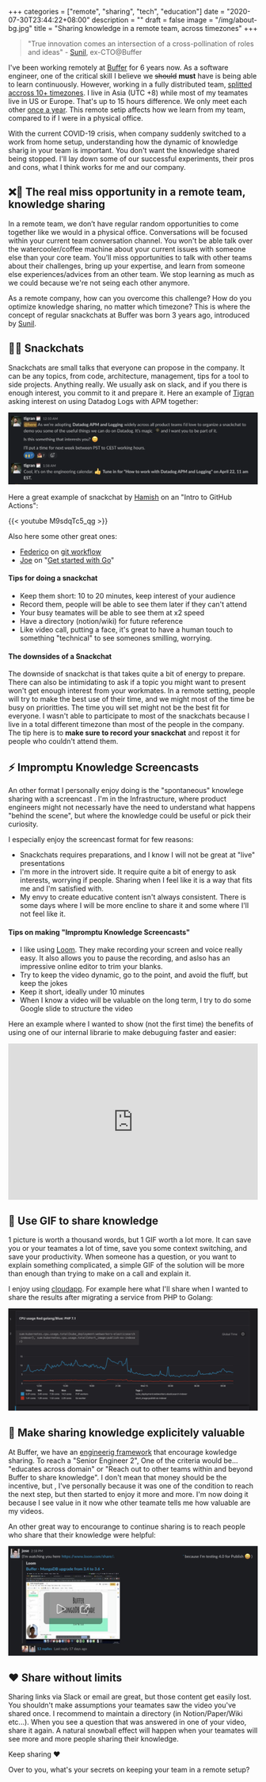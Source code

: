 +++
categories = ["remote", "sharing", "tech", "education"]
date = "2020-07-30T23:44:22+08:00"
description = ""
draft = false
image = "/img/about-bg.jpg"
title = "Sharing knowledge in a remote team, across timezones"
+++


> "True innovation comes an intersection of a cross-pollination of roles and ideas" - [Sunil](https://twitter.com/sunils34/), ex-CTO@Buffer


I've been working remotely at [Buffer](https://buffer.com) for 6 years now. As a software engineer, one of the critical skill I believe we ~~should~~ **must** have is being able to learn continuously. However, working in a fully distributed team, [splitted accross 10+ timezones](https://timezone.io/team/buffer). I live in Asia (UTC +8) while most of my teamates live in US or Europe. That's up to 15 hours difference. We only meet each other [once a year](https://joel.is/the-power-of-company-retreats/). This remote setip affects how we learn from my team, compared to if I were in a physical office. 

With the current COVID-19 crisis, when company suddenly switched to a work from home setup, understanding how the dynamic of knowledge sharig in your team is important. You don't want the knowledge shared being stopped. I'll lay down some of our successful experiments, their pros and cons, what I think works for me and our company.

## ❌🧠 The real miss opportunity in a remote team, knowledge sharing
In a remote team, we don’t have regular random opportunities to come together like we would in a physical office. Conversations will be focused within your current team conversation channel. You won't be able talk over the watercooler/coffee machine about your current issues with someone else than your core team. You'll miss opportunities to talk with other teams about their challenges, bring up your expertise, and learn from someone else experiences/advices from an other team. We stop learning as much as we could because we're not seing each other anymore. 

As a remote company, how can you overcome this challenge? How do you optimize knowledge sharing, no matter which timezone?
This is where the concept of regular snackchats at Buffer was born 3 years ago, introduced by [Sunil](https://twitter.com/sunils34/).


## 🍴💬 Snackchats
Snackchats are small talks that everyone can propose in the company. It can be any topics, from code, architecture, management, tips for a tool to side projects.  Anything really. We usually ask on slack, and if you  there is enough interest, you commit to it and prepare it. 
Here an example of [Tigran](https://tik.dev) asking interest on using Datadog Logs with APM together: 

![Snackchat Tigran asks interest](/img/snackchat-tigran-asks.png)

Here a great example of snackchat by [Hamish](https://hami.sh) on an "Intro to GitHub Actions":

{{< youtube M9sdqTc5_qg >}}

Also here some other great ones: 
- [Federico](https://twitter.com/federicoweber) on [git workflow](https://overflow.buffer.com/2018/06/08/snackchat-may-31-product-oriented-git-workflow/) 
- [Joe](https://joebirch.co) on "[Get started with Go](https://www.youtube.com/watch?v=j7OCVQD97WE)"

#### Tips for doing a snackchat
- Keep them short: 10 to 20 minutes, keep interest of your audience
- Record them, people will be able to see them later if they can't attend
- Your busy teamates will be able to see them at x2 speed
- Have a directory (notion/wiki) for future reference
- Like video call, putting a face, it's great to have a human touch to something "technical" to see someones smilling, worrying. 

#### The downsides of a Snackchat
The downside of snackchat is that takes quite a bit of energy to prepare. There can also be intimidating to ask if a topic you might want to present won't get enough interest from your workmates.
In a remote setting, people will try to make the best use of their time, and we might most of the time be busy on prioritties. The time you will set might not be the best fit for everyone. I wasn't able to participate to most of the snackchats because I live in a total different timezone than most of the people in the company. The tip here is to **make sure to record your snackchat** and repost it for people who couldn't attend them.

## ⚡️ Impromptu Knowledge Screencasts
An other format I personally enjoy doing is the "spontaneous" knowlege sharing with a screencast . I'm in the Infrastructure, where product engineers might not necessarly have the need to understand what happens "behind the scene", but where the knowledge could be useful or pick their curiosity.

I especially enjoy the screencast format for few reasons: 

- Snackchats requires preparations, and I know I will not be great at "live" presentations
- I'm more in the introvert side.  It require quite a bit of energy to ask interests, worrying if people. Sharing when I feel like it is a way that fits me and I'm satisfied with.
- My envy to create educative content isn't always consistent. There is some days where I will be more encline to share it and some where I'll not feel like it.

#### Tips on making "Impromptu Knowledge Screencasts" 
- I like using [Loom](https://www.loom.com). They make recording your screen and voice really easy. It also allows you to pause the recording, and aslso has an impressive online editor to trim your blanks.
- Try to keep the video dynamic, go to the point, and avoid the fluff, but keep the jokes
- Keep it short, ideally under 10 minutes
- When I know a video will be valuable on the long term, I try to do some Google slide to structure the video

Here an example where I wanted to show (not the first time) the benefits of using one of our internal librarie to make debuguing faster and easier: 
<div style="position: relative; padding-bottom: 62.5%; height: 0;"><iframe src="https://www.loom.com/embed/4a8605bdc5674ad3a551a37bfac09f3a" frameborder="0" webkitallowfullscreen mozallowfullscreen allowfullscreen style="position: absolute; top: 0; left: 0; width: 100%; height: 100%;"></iframe></div>

## 📼 Use GIF to share knowledge
1 picture is worth a thousand words, but 1 GIF worth a lot more. It can save you or your teamates a lot of time, save you some context switching, and save your productivity. When someone has a question, or you want to explain something complicated, a simple GIF of the solution will be more than enough than trying to make on a call and explain it.

I enjoy using [cloudapp](https://www.getcloudapp.com/). For example here what I'll share when I wanted to share the results after migrating a service from PHP to Golang:

![PHP vs Golang CPU usage](/img/go-vs-php-cpu.gif) 

## 🥇 Make sharing knowledge explicitely valuable
At Buffer, we have an [engineerig framework](https://docs.google.com/spreadsheets/d/1k_QkZISJ2cIk_Py_pdzsAt5fUwWOYZVkkXg4KZM8IXA/htmlview) that encourage kowledge sharing. To reach a "Senior Engineer 2", One of the criteria would be... "educates across domain" or "Reach out to other teams within and beyond Buffer to share knowledge". I don't mean that money should be the incentive, but , I've personally because it was one of the condition to reach the next step, but then started to enjoy it more and more. I'm now doing it because I see value in it now whe other teamate tells me how valuable are my videos.

An other great way to encourange to continue sharing is to reach people who share that their knowledge were helpful: 

![MongDB upgrade Jose watch](/img/jose-watch-eric-loom.jpg) 


## ❤️ Share without limits
Sharing links via Slack or email are great, but those content get easily lost. You shouldn't make assumptions your teamates saw the video you've shared once. I recommend to maintain a directory (in Notion/Paper/Wiki etc...). When you see a question that was answered in one of your video, share it again.  A natural snowball effect will happen when your teamates will see more and more people sharing their knowledge. 

Keep sharing ❤️




Over to you, what's your secrets on keeping your team in a remote setup? 
